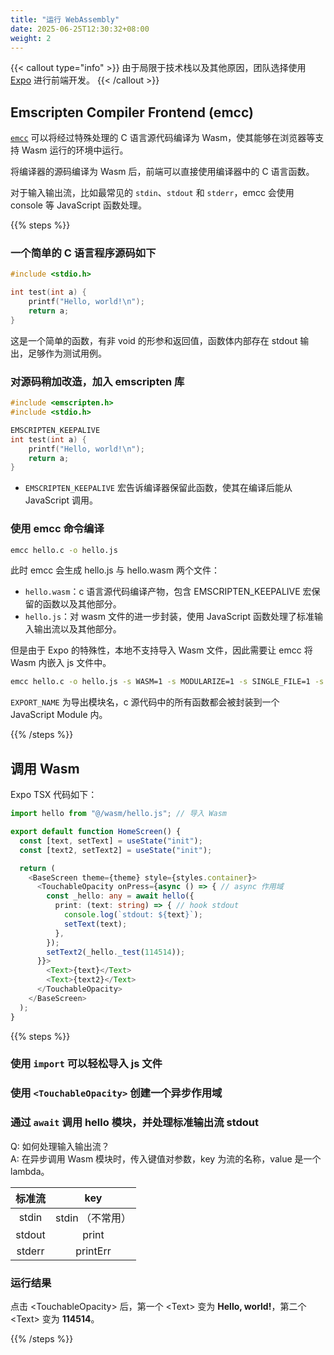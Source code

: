```yaml
---
title: "运行 WebAssembly"
date: 2025-06-25T12:30:32+08:00
weight: 2
---
```


{{< callout type="info" >}}
由于局限于技术栈以及其他原因，团队选择使用 [Expo](https://docs.expo.dev/) 进行前端开发。
{{< /callout >}}

## Emscripten Compiler Frontend (emcc)

[`emcc`](https://emscripten.org/docs/tools_reference/emcc.html) 可以将经过特殊处理的 C 语言源代码编译为 Wasm，使其能够在浏览器等支持 Wasm 运行的环境中运行。

将编译器的源码编译为 Wasm 后，前端可以直接使用编译器中的 C 语言函数。

对于输入输出流，比如最常见的 `stdin`、`stdout` 和 `stderr`，emcc 会使用 console 等 JavaScript 函数处理。

{{% steps %}}

### 一个简单的 C 语言程序源码如下

```c {filename="hello.c",linenos=table}
#include <stdio.h>

int test(int a) {
	printf("Hello, world!\n");
	return a;
}
```

这是一个简单的函数，有非 void 的形参和返回值，函数体内部存在 stdout 输出，足够作为测试用例。

### 对源码稍加改造，加入 emscripten 库

```c {filename="hello.c",linenos=table}
#include <emscripten.h>
#include <stdio.h>

EMSCRIPTEN_KEEPALIVE
int test(int a) {
	printf("Hello, world!\n");
	return a;
}
```

- `EMSCRIPTEN_KEEPALIVE` 宏告诉编译器保留此函数，使其在编译后能从 JavaScript 调用。

### 使用 emcc 命令编译

```bash
emcc hello.c -o hello.js
```

此时 emcc 会生成 hello.js 与 hello.wasm 两个文件：

- `hello.wasm`：c 语言源代码编译产物，包含 EMSCRIPTEN\_KEEPALIVE 宏保留的函数以及其他部分。
- `hello.js`：对 wasm 文件的进一步封装，使用 JavaScript 函数处理了标准输入输出流以及其他部分。

但是由于 Expo 的特殊性，本地不支持导入 Wasm 文件，因此需要让 emcc 将 Wasm 内嵌入 js 文件中。

```bash
emcc hello.c -o hello.js -s WASM=1 -s MODULARIZE=1 -s SINGLE_FILE=1 -s EXPORT_NAME="hello"
```

`EXPORT_NAME` 为导出模块名，c 源代码中的所有函数都会被封装到一个 JavaScript Module 内。

{{% /steps %}}

## 调用 Wasm

Expo TSX 代码如下：

```typescript {filename="HomeScreen.tsx",linenos=table}
import hello from "@/wasm/hello.js"; // 导入 Wasm

export default function HomeScreen() {
  const [text, setText] = useState("init");
  const [text2, setText2] = useState("init");

  return (
    <BaseScreen theme={theme} style={styles.container}>
      <TouchableOpacity onPress={async () => { // async 作用域
        const _hello: any = await hello({
          print: (text: string) => { // hook stdout
            console.log(`stdout: ${text}`);
            setText(text);
          },
        });
        setText2(_hello._test(114514));
      }}>
        <Text>{text}</Text>
        <Text>{text2}</Text>
      </TouchableOpacity>
    </BaseScreen>
  );
}
```

{{% steps %}}

### 使用 `import` 可以轻松导入 js 文件
### 使用 `<TouchableOpacity>` 创建一个异步作用域
### 通过 `await` 调用 hello 模块，并处理标准输出流 stdout

Q: 如何处理输入输出流？  
A: 在异步调用 Wasm 模块时，传入键值对参数，key 为流的名称，value 是一个 lambda。

| 标准流 | key             |
|:------:|:---------------:|
| stdin  | stdin （不常用）|
| stdout | print           |
| stderr | printErr        |

### 运行结果

点击 \<TouchableOpacity\> 后，第一个 \<Text\> 变为 **Hello, world!**，第二个 \<Text\> 变为 **114514**。

{{% /steps %}}
